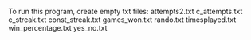 To run this program, create empty txt files: 
attempts2.txt
c_attempts.txt
c_streak.txt
const_streak.txt
games_won.txt
rando.txt
timesplayed.txt
win_percentage.txt
yes_no.txt
